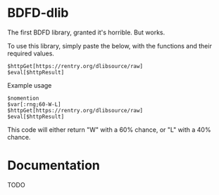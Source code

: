 # BDFD-dlib

The first BDFD library, granted it's horrible. But works.

To use this library, simply paste the below, with the functions and their required values.
```
$httpGet[https://rentry.org/dlibsource/raw]
$eval[$httpResult]
```

Example usage
```
$nomention
$var[:rng;60-W-L]
$httpGet[https://rentry.org/dlibsource/raw]
$eval[$httpResult]
```
This code will either return "W" with a 60% chance, or "L" with a 40% chance.

# Documentation
TODO
